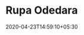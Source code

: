 ---
title: Rupa Odedara
date: 2020-04-23T14:59:10+05:30
draft: false

person_image: /img/team/rupa-odedara.png
first_name: Rupa
last_name: Odedara
job_title: JavaScript, JAMStack, Hugo, Web Animations
email: "rupa.odedara.fatah@gmail.com"
phone: "+91 8758 382878"
description: I have been working at Fatah Digital for almost a year now and it has been a great learning experience. I joined as an intern and then earned a job at Fatah Digital. I’ve been continuously growing my skills in Web Development. I really enjoy making amazon UIs and always first to accept the opportunity to work on Web Animations and Page Transitions.
skills:
  - "HTML"
  - "CSS"
  - "JavaScript"
  - "Hugo"
  - "JAMstack"
  - "jQuery"
  - "Bootstrap"
  - "SASS"
  - "Jekyll"
  - "GitLab"
  - "GitHub"
  - "Netlify"
  - "TweenMax"
  - "GSAP"
  - "Vanilla JS"
  - "SEO"
  - "UI/UX Animations"

experience: "12 month"
github_username: rupaodedara

projects:
  - name: Fatah Digital
    logo: /img/clients/fatah-digital-logo.png
    url: "https://fatah.co/"
    description: "I worked on Fatah Digital’s website and created a Single Page App like structure and animations and page transition animation. This was the first animations website I did."
  - name: weareCWS
    logo: /img/clients/wearcws-logo.png
    url: "https://wearecws.com/"
    description: "Building a new design website with all the features and animations for a Cloud Service Company."
  - name: Baadal Enterprise
    logo: /img/clients/baadal-enterprise-logo.png
    url: "https://baadal.co"
    description: "My responsibility was to quickly build a SEO friendly website for Baadal Enterprise and push it live on the server. Then gradually adding more and more pages."
  - name: Forestry.io 
    logo: /img/clients/forestry-logo.png
    url: "https://forestry.io"
    description: "Build many small websites to show the capabilities of their Headless CMS integration with JAMStack Static Site Generators like Hugo and Jekyll."
  - name: Gardenuity
    logo: /img/clients/gardenuity-logo.png
    url: "https://gardenuity.com"
    description: "JAMStack base ecommerce website."
  - name: CardNet
    logo: /img/clients/cardnet-logo.png
    url: "https://card.net.in"
    description: "Digital Visiting Card Application with really cool animation style card templates. The entire app will be based on JAMStack. Work in progress."
  - name: RBCSAI - IIT Madras
    logo: /img/clients/rbcdsai-iit-madras-logo.png
    url:
    descriptiion: "Work in Progress. This website is a complex multi author blog type website with many different sections. My responsibilities are to build the best UX by using really cool animations to make this organization look modern."
---